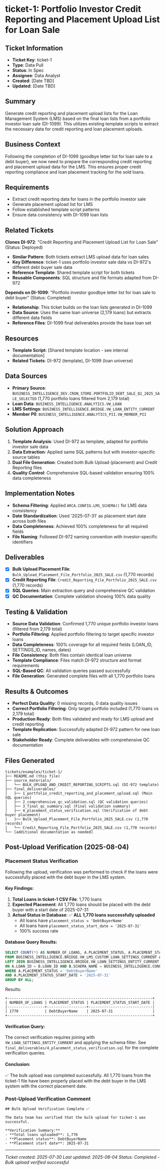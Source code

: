 # ticket-1: Portfolio Investor Credit Reporting and Placement Upload List for Loan Sale

## Ticket Information
- **Ticket Key**: ticket-1
- **Type**: Data Pull
- **Status**: In Spec
- **Assignee**: Data Analyst
- **Created**: [Date TBD]
- **Updated**: [Date TBD]

## Summary
Generate credit reporting and placement upload lists for the Loan Management System (LMS) based on the final loan lists from a portfolio investor loan sale (DI-1099). This utilizes existing template scripts to extract the necessary data for credit reporting and loan placement uploads.

## Business Context
Following the completion of DI-1099 (goodbye letter list for loan sale to a debt buyer), we now need to prepare the corresponding credit reporting and placement upload data for the LMS. This ensures proper credit reporting compliance and loan placement tracking for the sold loans.

## Requirements
- Extract credit reporting data for loans in the portfolio investor sale
- Generate placement upload list for LMS
- Follow established template script patterns
- Ensure data consistency with DI-1099 loan lists

## Related Tickets
**Clones DI-972**: "Credit Reporting and Placement Upload List for Loan Sale" (Status: Deployed)
- **Similar Pattern**: Both tickets extract LMS upload data for loan sales
- **Key Difference**: ticket-1 uses portfolio investor sale data vs DI-972's different debt buyer sale data
- **Reference Template**: Shared template script for both tickets
- **Reusable Components**: SQL structure and file formats adapted from DI-972

**Depends on DI-1099**: "Portfolio investor goodbye letter list for loan sale to debt buyer" (Status: Completed)
- **Relationship**: This ticket builds on the loan lists generated in DI-1099
- **Data Source**: Uses the same loan universe (2,179 loans) but extracts different data fields
- **Reference Files**: DI-1099 final deliverables provide the base loan set

## Resources
- **Template Script**: [Shared template location - see internal documentation]
- **Related Tickets**: DI-972 (template), DI-1099 (loan universe)

## Data Sources
- **Primary Source**: `BUSINESS_INTELLIGENCE_DEV.CRON_STORE.PORTFOLIO_DEBT_SALE_Q1_2025_SALE_SELECTED` (1,770 portfolio loans filtered from 2,179 total)
- **Loan Data**: `BUSINESS_INTELLIGENCE.ANALYTICS.VW_LOAN`
- **LMS Settings**: `BUSINESS_INTELLIGENCE.BRIDGE.VW_LOAN_ENTITY_CURRENT`
- **Member PII**: `BUSINESS_INTELLIGENCE.ANALYTICS_PII.VW_MEMBER_PII`

## Solution Approach
1. **Template Analysis**: Used DI-972 as template, adapted for portfolio investor sale data
2. **Data Extraction**: Applied same SQL patterns but with investor-specific source tables
3. **Dual File Generation**: Created both Bulk Upload (placement) and Credit Reporting files
4. **Quality Control**: Comprehensive SQL-based validation ensuring 100% data completeness

## Implementation Notes
- **Schema Filtering**: Applied `ARCA.CONFIG.LMS_SCHEMA()` for LMS data consistency
- **Date Standardization**: Used '2025-07-31' as placement start date across both files
- **Data Completeness**: Achieved 100% completeness for all required fields
- **File Naming**: Followed DI-972 naming convention with investor-specific identifiers

## Deliverables
- [x] **Bulk Upload Placement File**: `Bulk_Upload_Placement_File_Portfolio_2025_SALE.csv` (1,770 records)
- [x] **Credit Reporting File**: `Credit_Reporting_File_Portfolio_2025_SALE.csv` (1,770 records)
- [x] **SQL Queries**: Main extraction query and comprehensive QC validation
- [x] **QC Documentation**: Complete validation showing 100% data quality

## Testing & Validation
- **Source Data Validation**: Confirmed 1,770 unique portfolio investor loans (filtered from 2,179 total)
- **Portfolio Filtering**: Applied portfolio filtering to target specific investor loans
- **Data Completeness**: 100% coverage for all required fields (LOAN_ID, SETTINGS_ID, names, dates)
- **File Consistency**: Both files contain identical loan universe
- **Template Compliance**: Files match DI-972 structure and format requirements
- **SQL-Based QC**: All validation queries passed successfully
- **File Generation**: Generated complete files with all 1,770 portfolio loans

## Results & Outcomes
- **Perfect Data Quality**: 0 missing records, 0 data quality issues
- **Correct Portfolio Filtering**: Only target portfolio included (1,770 loans vs 2,179 total)
- **Production Ready**: Both files validated and ready for LMS upload and credit reporting
- **Template Replication**: Successfully adapted DI-972 pattern for new loan sale
- **Stakeholder Ready**: Complete deliverables with comprehensive QC documentation

## Files Generated
```
tickets/examples/ticket-1/
├── README.md (this file)
├── source_materials/
│   └── BULK_UPLOAD_AND_CREDIT_REPORTING_SCRIPTS.sql (DI-972 template)
├── final_deliverables/
│   ├── 1_portfolio_credit_reporting_and_placement_upload.sql (Main SQL queries)
│   ├── 2_comprehensive_qc_validation.sql (QC validation queries)
│   ├── 3_final_qc_summary.sql (Final validation summary)
│   ├── 4_placement_status_verification.sql (Verification of debt buyer placement)
│   ├── Bulk_Upload_Placement_File_Portfolio_2025_SALE.csv (1,770 records)
│   └── Credit_Reporting_File_Portfolio_2025_SALE.csv (1,770 records)
└── [additional documentation as needed]
```

## Post-Upload Verification (2025-08-04)

### Placement Status Verification

Following the upload, verification was performed to check if the loans were successfully placed with the debt buyer in the LMS system.

#### Key Findings:
1. **Total Loans in ticket-1 CSV File**: 1,770 loans
2. **Expected Placement**: All 1,770 loans should be placed with the debt buyer with a start date of 2025-07-31
3. **Actual Status in Database**: ✅ **ALL 1,770 loans successfully uploaded**
   - All loans have `placement_status = 'DebtBuyerName'`
   - All loans have `placement_status_start_date = '2025-07-31'`
   - 100% success rate

#### Database Query Results:
```sql
SELECT COUNT(*) AS NUMBER_OF_LOANS, A.PLACEMENT_STATUS, A.PLACEMENT_STATUS_START_DATE
FROM BUSINESS_INTELLIGENCE.BRIDGE.VW_LMS_CUSTOM_LOAN_SETTINGS_CURRENT A
LEFT JOIN BUSINESS_INTELLIGENCE.BRIDGE.VW_LOAN_SETTINGS_ENTITY_CURRENT B
ON A.LOAN_ID = B.LOAN_ID AND B.SCHEMA_NAME = BUSINESS_INTELLIGENCE.CONFIG.LMS_SCHEMA()
WHERE A.PLACEMENT_STATUS = 'DebtBuyerName'
AND A.PLACEMENT_STATUS_START_DATE = '2025-07-31'
GROUP BY ALL;
```

Results:
```
+------------------------------------------------------------------+
| NUMBER_OF_LOANS | PLACEMENT_STATUS | PLACEMENT_STATUS_START_DATE |
|-----------------+------------------+-----------------------------|
| 1770            | DebtBuyerName    | 2025-07-31                  |
+------------------------------------------------------------------+
```

#### Verification Query:
The correct verification requires joining with `VW_LOAN_SETTINGS_ENTITY_CURRENT` and applying the schema filter. See `final_deliverables/4_placement_status_verification.sql` for the complete verification queries.

#### Conclusion:
✅ The bulk upload was completed successfully. All 1,770 loans from the ticket-1 file have been properly placed with the debt buyer in the LMS system with the correct placement date.

### Post-Upload Verification Comment

```
## Bulk Upload Verification Complete ✅

The Data team has verified that the bulk upload for ticket-1 was successful.

**Verification Summary:**
- **Total loans uploaded**: 1,770
- **Placement status**: DebtBuyerName
- **Placement start date**: 2025-07-31
```

---
*Ticket created: 2025-07-30*
*Last updated: 2025-08-04*
*Status: Completed - Bulk upload verified successful*